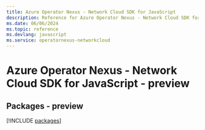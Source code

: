 ```yaml
---
title: Azure Operator Nexus - Network Cloud SDK for JavaScript
description: Reference for Azure Operator Nexus - Network Cloud SDK for JavaScript
ms.date: 06/06/2024
ms.topic: reference
ms.devlang: javascript
ms.service: operatornexus-networkcloud
---
```

# Azure Operator Nexus - Network Cloud SDK for JavaScript - preview
## Packages - preview
[!INCLUDE [packages](operator-nexus---network-cloud-index.md)]